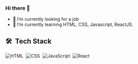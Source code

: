 ### Hi there 👋

- 🔭 I’m currently looking for a job
- 🌱 I’m currently learning HTML, CSS, Javascript, ReactJS.
<!--
### Stats: 
<div>
    <img alt="<img alt="Luiz Garbini's Activity Graph" src="https://activity-graph.herokuapp.com/graph?username=LuizGarbini&custom_title=Luiz%20Garbini%27s%20Contribution%20Graph&bg_color=121214&color=737380&line=28203e&point=8257e5&hide_border=true" />
  <div> 
     -->
## 🛠 &nbsp;Tech Stack
      
![HTML](https://img.shields.io/badge/-HTML-05122A?style=flat&logo=HTML5)&nbsp;
![CSS](https://img.shields.io/badge/-CSS-05122A?style=flat&logo=CSS3&logoColor=1572B6)&nbsp;
![JavaScript](https://img.shields.io/badge/-JavaScript-05122A?style=flat&logo=javascript)&nbsp;
![React](https://img.shields.io/badge/-React-05122A?style=flat&logo=react)&nbsp;                                     
